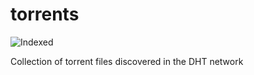 torrents 
========
![Indexed](https://img.shields.io/badge/indexed-33046-blue)

Collection of torrent files discovered in the DHT network
